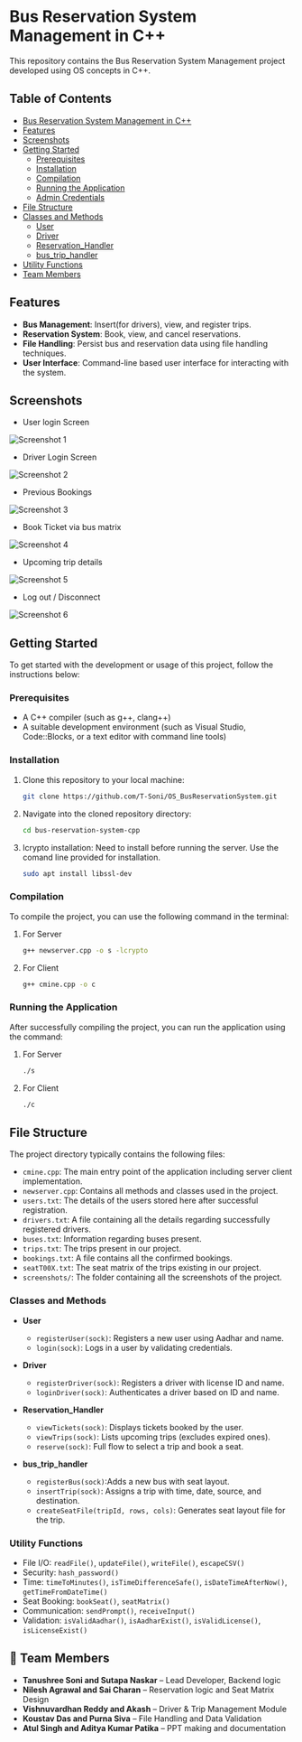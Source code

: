 # Bus Reservation System Management in C++


This repository contains the Bus Reservation System Management project developed using OS concepts in C++.

## Table of Contents

- [Bus Reservation System Management in C++](#bus-reservation-system-management-in-c)
 - [Features](#Features)
 - [Screenshots](#screenshots)
 - [Getting Started](#getting-started)
    - [Prerequisites](#prerequisites)
    - [Installation](#installation)
    - [Compilation](#compilation)
    - [Running the Application](#running-the-application)
    - [Admin Credentials](#admin-credentials)
  - [File Structure](#file-structure)
  - [Classes and Methods](#classes-and-methods)
    - [User](#user)
    - [Driver](#driver)
    - [Reservation_Handler](#reservation-handler)
    - [bus_trip_handler](#bus_trip_handler)
  - [Utility Functions](#utility-functions)
  - [Team Members](#team-members)



## Features

- **Bus Management**: Insert(for drivers), view, and register trips.
- **Reservation System**: Book, view, and cancel reservations.
- **File Handling**: Persist bus and reservation data using file handling techniques.
- **User Interface**: Command-line based user interface for interacting with the system.

## Screenshots

- User login Screen

![Screenshot 1](screenshots/1.png "User Screen")

- Driver Login Screen

![Screenshot 2](screenshots/2.png "Driver Screen")

- Previous Bookings

![Screenshot 3](screenshots/4.png "Previous bookings")

- Book Ticket via bus matrix

![Screenshot 4](screenshots/3.png "Book Ticket")

- Upcoming trip details

![Screenshot 5](screenshots/5.png "Upcoming trips")

- Log out / Disconnect

![Screenshot 6](screenshots/6.png "Log out ")



## Getting Started

To get started with the development or usage of this project, follow the instructions below:

### Prerequisites

- A C++ compiler (such as g++, clang++)
- A suitable development environment (such as Visual Studio, Code::Blocks, or a text editor with command line tools)

### Installation

1. Clone this repository to your local machine:

    ```bash
    git clone https://github.com/T-Soni/OS_BusReservationSystem.git
    ```

2. Navigate into the cloned repository directory:

    ```bash
    cd bus-reservation-system-cpp
    ```

3. lcrypto installation: Need to install before running the server. Use the comand line provided for installation.

     ```bash
    sudo apt install libssl-dev
    ```


### Compilation

To compile the project, you can use the following command in the terminal:

1. For Server 

    ```bash
    g++ newserver.cpp -o s -lcrypto
    ```

1. For Client 

    ```bash
    g++ cmine.cpp -o c
    ```



### Running the Application

After successfully compiling the project, you can run the application using the command:

1. For Server 

    ```bash
    ./s
    ```

1. For Client 

    ```bash
    ./c
    ```



## File Structure

The project directory typically contains the following files:

- `cmine.cpp`: The main entry point of the application including server client implementation.
- `newserver.cpp`: Contains all methods and classes used in the project.
- `users.txt`: The details of the users stored here after successful registration.
- `drivers.txt`: A file containing all the details regarding successfully registered drivers.
- `buses.txt`: Information regarding buses present. 
- `trips.txt`: The trips present in our project.
- `bookings.txt`: A file contains all the confirmed bookings.
- `seatT00X.txt`: The seat matrix of the trips existing in our project.
- `screenshots/`: The folder containing all the screenshots of the project.

### Classes and Methods 

- **User**
  - `registerUser(sock)`: Registers a new user using Aadhar and name.
  - `login(sock)`: Logs in a user by validating credentials.

- **Driver**
  - `registerDriver(sock)`:  Registers a driver with license ID and name.
  - `loginDriver(sock)`: Authenticates a driver based on ID and name.

- **Reservation_Handler**
  - `viewTickets(sock)`:  Displays tickets booked by the user.
  - `viewTrips(sock)`: Lists upcoming trips (excludes expired ones).
  - `reserve(sock)`: Full flow to select a trip and book a seat.

- **bus_trip_handler**
  - `registerBus(sock)`:Adds a new bus with seat layout.
  - `insertTrip(sock)`: Assigns a trip with time, date, source, and destination.
  - `createSeatFile(tripId, rows, cols)`: Generates seat layout file for the trip.

### Utility Functions

- File I/O: `readFile()`, `updateFile()`, `writeFile()`, `escapeCSV()`
- Security: `hash_password()`
- Time: `timeToMinutes()`, `isTimeDifferenceSafe()`, `isDateTimeAfterNow()`, `getTimeFromDateTime()`
- Seat Booking: `bookSeat()`, `seatMatrix()`
- Communication: `sendPrompt()`, `receiveInput()`
- Validation: `isValidAadhar()`, `isAadharExist()`, `isValidLicense()`, `isLicenseExist()`


## 👥 Team Members

- **Tanushree Soni and Sutapa Naskar** – Lead Developer, Backend logic
- **Nilesh Agrawal and Sai Charan** –  Reservation logic and Seat Matrix Design
- **Vishnuvardhan Reddy and Akash** – Driver & Trip Management Module
- **Koustav Das and Purna Siva** – File Handling and Data Validation
- **Atul Singh and Aditya Kumar Patika** – PPT making and documentation 



